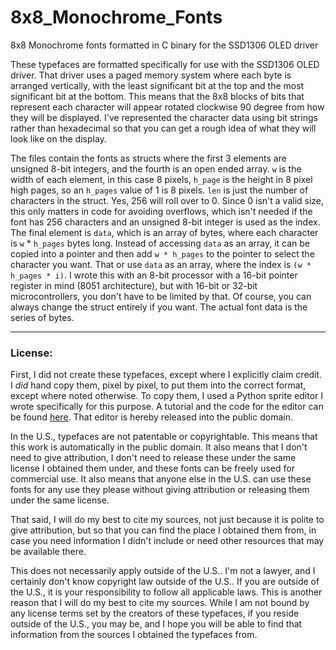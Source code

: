# 8x8_Monochrome_Fonts
8x8 Monochrome fonts formatted in C binary for the SSD1306 OLED driver


These typefaces are formatted specifically for use with the SSD1306 OLED driver.  That driver uses a paged memory system where each byte is arranged vertically, with the least significant bit at the top and the most significant bit at the bottom.  This means that the 8x8 blocks of bits that represent each character will appear rotated clockwise 90 degree from how they will be displayed.  I've represented the character data using bit strings rather than hexadecimal so that you can get a rough idea of what they will look like on the display.

The files contain the fonts as structs where the first 3 elements are unsigned 8-bit integers, and the fourth is an open ended array.  `w` is the width of each element, in this case 8 pixels, `h_page` is the height in 8 pixel high pages, so an `h_pages` value of 1 is 8 pixels.  `len` is just the number of characters in the struct.  Yes, 256 will roll over to 0.  Since 0 isn't a valid size, this only matters in code for avoiding overflows, which isn't needed if the font has 256 characters and an unsigned 8-bit integer is used as the index.  The final element is `data`, which is an array of bytes, where each character is `w` * `h_pages` bytes long.  Instead of accessing `data` as an array, it can be copied into a pointer and then add `w * h_pages` to the pointer to select the character you want.  That or use `data` as an array, where the index is `(w * h_pages * i)`.  I wrote this with an 8-bit processor with a 16-bit pointer register in mind (8051 architecture), but with 16-bit or 32-bit microcontrollers, you don't have to be limited by that.  Of course, you can always change the struct entirely if you want.  The actual font data is the series of bytes.












---
### License:

First, I did not create these typefaces, except where I explicitly claim credit.  I _did_ hand copy them, pixel by pixel, to put them into the correct format, except where noted otherwise.  To copy them, I used a Python sprite editor I wrote specifically for this purpose.  A tutorial and the code for the editor can be found [here](https://techniumadeptus.substack.com/p/simple-8x8-monochrome-sprite-editor).  That editor is hereby released into the public domain.

In the U.S., typefaces are not patentable or copyrightable.  This means that this work is automatically in the public domain.  It also means that I don't need to give attribution, I don't need to release these under the same license I obtained them under, and these fonts can be freely used for commercial use.  It also means that anyone else in the U.S. can use these fonts for any use they please without giving attribution or releasing them under the same license.

That said, I will do my best to cite my sources, not just because it is polite to give attribution, but so that you can find the place I obtained them from, in case you need information I didn't include or need other resources that may be available there.

This does not necessarily apply outside of the U.S..  I'm not a lawyer, and I certainly don't know copyright law outside of the U.S..  If you are outside of the U.S., it is your responsibility to follow all applicable laws.  This is another reason that I will do my best to cite my sources.  While I am not bound by any license terms set by the creators of these typefaces, if you reside outside of the U.S., you may be, and I hope you will be able to find that information from the sources I obtained the typefaces from.
